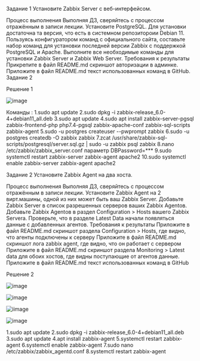 Задание 1
Установите Zabbix Server с веб-интерфейсом.

Процесс выполнения
Выполняя ДЗ, сверяйтесь с процессом отражённым в записи лекции.
Установите PostgreSQL. Для установки достаточна та версия, что есть в системном репозитороии Debian 11.
Пользуясь конфигуратором команд с официального сайта, составьте набор команд для установки последней версии Zabbix с поддержкой PostgreSQL и Apache.
Выполните все необходимые команды для установки Zabbix Server и Zabbix Web Server.
Требования к результаты
Прикрепите в файл README.md скриншот авторизации в админке.
Приложите в файл README.md текст использованных команд в GitHub.
Задание 2

Решение 1

![image](https://github.com/user-attachments/assets/deccf369-2be5-40b7-8167-bc999174dbf2)

Команды : 
1.sudo apt update
2.sudo dpkg -i zabbix-release_6.0-4+debian11_all.deb
3.sudo apt update
4.sudo apt install zabbix-server-pgsql zabbix-frontend-php php7.4-pgsql zabbix-apache-conf zabbix-sql-scripts zabbix-agent
5.sudo -u postgres createuser --pwprompt zabbix
6.sudo -u postgres createdb -O zabbix zabbix
7.zcat /usr/share/zabbix-sql-scripts/postgresql/server.sql.gz | sudo -u zabbix psql zabbix
8.nano /etc/zabbix/zabbix_server.conf параметр DBPassword=***
9.sudo systemctl restart zabbix-server zabbix-agent apache2
10.sudo systemctl enable zabbix-server zabbix-agent apache2


Задание 2
Установите Zabbix Agent на два хоста.

Процесс выполнения
Выполняя ДЗ, сверяйтесь с процессом отражённым в записи лекции.
Установите Zabbix Agent на 2 вирт.машины, одной из них может быть ваш Zabbix Server.
Добавьте Zabbix Server в список разрешенных серверов ваших Zabbix Agentов.
Добавьте Zabbix Agentов в раздел Configuration > Hosts вашего Zabbix Servera.
Проверьте, что в разделе Latest Data начали появляться данные с добавленных агентов.
Требования к результаты
Приложите в файл README.md скриншот раздела Configuration > Hosts, где видно, что агенты подключены к серверу
Приложите в файл README.md скриншот лога zabbix agent, где видно, что он работает с сервером
Приложите в файл README.md скриншот раздела Monitoring > Latest data для обоих хостов, где видны поступающие от агентов данные.
Приложите в файл README.md текст использованных команд в GitHub

Решение 2


![image](https://github.com/user-attachments/assets/06d5fc9b-4e20-4901-bb84-f3d9ea9cc052)

![image](https://github.com/user-attachments/assets/3a6623c4-9dc5-4309-93f8-268168052763)

![iimage](https://github.com/user-attachments/assets/3d5a8710-43d1-4e42-b2b5-c72ccb49a4ea)

![image](https://github.com/user-attachments/assets/42c99f60-478e-4fe3-912a-f73a1bd5f3fc)

1.sudo apt update
2.sudo dpkg -i zabbix-release_6.0-4+debian11_all.deb
3.sudo apt update
4.apt install zabbix-agent
5.systemctl restart zabbix-agent
6.systemctl enable zabbix-agent
7.sudo nano /etc/zabbix/zabbix_agentd.conf
8.systemctl restart zabbix-agent
